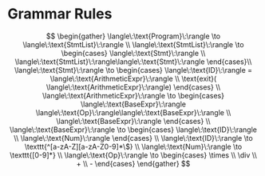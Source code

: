 # Grammar Rules

$$
\begin{gather}
    \langle\:\text{Program}\:\rangle \to \langle\:\text{StmtList}\:\rangle  \\
    \langle\:\text{StmtList}\:\rangle \to 
    \begin{cases} 
        \langle\:\text{Stmt}\:\rangle \\ 
        \langle\:\text{StmtList}\:\rangle\langle\:\text{Stmt}\:\rangle
    \end{cases}\\
    \langle\:\text{Stmt}\:\rangle \to 
    \begin{cases}
        \langle\:\text{ID}\:\rangle = \langle\:\text{ArithmeticExpr}\:\rangle \\
        \text{exit}( \langle\:\text{ArithmeticExpr}\:\rangle)
    \end{cases} \\
    \langle\:\text{ArithmeticExpr}\:\rangle \to 
    \begin{cases}
        \langle\:\text{BaseExpr}\:\rangle \langle\:\text{Op}\:\rangle\langle\:\text{BaseExpr}\:\rangle \\
        \langle\:\text{BaseExpr}\:\rangle
    \end{cases} \\
    \langle\:\text{BaseExpr}\:\rangle \to 
    \begin{cases}
        \langle\:\text{ID}\:\rangle \\
        \langle\:\text{Num}\:\rangle
    \end{cases} \\
    \langle\:\text{ID}\:\rangle \to \texttt{^[a-zA-Z][a-zA-Z0-9]*\$} \\
    \langle\:\text{Num}\:\rangle \to \texttt{[0-9]*} \\
    \langle\:\text{Op}\:\rangle \to
    \begin{cases}
        \times \\
        \div \\
        + \\
        -
    \end{cases}
\end{gather}
$$